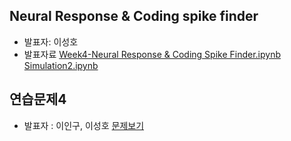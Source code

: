 ## Neural Response & Coding spike finder
- 발표자: 이성호
- 발표자료
[Week4-Neural Response & Coding Spike Finder.ipynb](http://nbviewer.ipython.org/github/biospin/neuropy/blob/gh-pages/doc/part1/study03/Week3-Neuro_Science_Application_and_Single_Cell_Modeling.ipynb)
[Simulation2.ipynb](http://nbviewer.ipython.org/github/biospin/neuropy/blob/gh-pages/doc/part1/study03/Simulation2.ipynb)

## 연습문제4
- 발표자 : 이인구, 이성호
[문제보기](http://nbviewer.ipython.org/github/biospin/neuropy/blob/gh-pages/doc/part1/study04/exercise4.ipynb)


